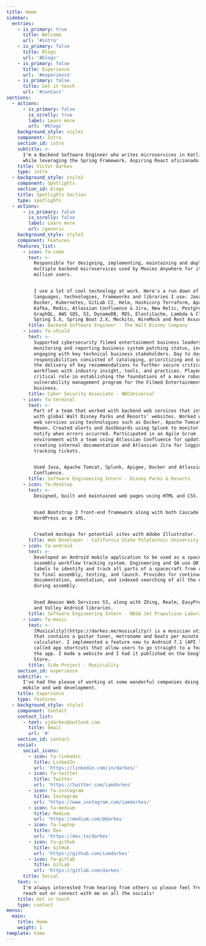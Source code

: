 ```yaml
---
title: Home
sidebar:
  entries:
    - is_primary: true
      title: Welcome
      url: '#intro'
    - is_primary: false
      title: Blogs
      url: '#blogs'
    - is_primary: false
      title: Experience
      url: '#experience'
    - is_primary: false
      title: Get in touch
      url: '#contact'
sections:
  - actions:
      - is_primary: false
        is_scrolly: true
        label: Learn more
        url: '#blogs'
    background_style: style1
    component: Intro
    section_id: intro
    subtitle: >-
      I'm a Backend Software Engineer who writes microservices in Kotlin & Java
      while leveraging the Spring Framework. Aspiring React aficionado.
    title: Victor Darkes
    type: intro
  - background_style: style2
    component: Spotlights
    section_id: blogs
    title: Spotlights Section
    type: spotlights
  - actions:
      - is_primary: false
        is_scrolly: false
        label: Learn more
        url: /generic
    background_style: style3
    component: Features
    features_list:
      - icon: fa-code
        text: >-
          Responsible for designing, implementing, maintaining and deploying
          multiple backend microservices used by Movies Anywhere for it's 7
          million users. 


          I use a lot of cool technology at work. Here's a run down of of the
          languages, technologies, frameworks and libraries I use: Java, Kotlin,
          Docker, Kubernetes, GitLab CI, Helm, Hashicorp Terraform, Apache
          Kafka, Redis, Atlassian Confluence & Jira, New Relic, Postgres DB,
          GraphQL, AWS SQS, S3, DynamoDB, RDS, ElastiCache, Lambda & CloudWatch,
          Spring 5.X, Spring Boot 2.X, Mockito, WireMock and Rest Assured.
        title: Backend Software Engineer - The Walt Disney Company
      - icon: fa-shield
        text: >-
          Supported cybersecurity filmed entertainment business leaders in
          monitoring and reporting business system patching status, including
          engaging with key technical business stakeholders. Day to day
          responsibilities consisted of cataloging, prioritizing and supporting
          the delivery of key recommendations to further secure critical
          workflows with industry insight, tools, and practices. Played a
          critical role in establishing the foundations of a more robust
          vulnerability management program for the Filmed Entertainment
          business.
        title: Cyber Security Associate - NBCUniversal
      - icon: fa-terminal
        text: >-
          Part of a team that worked with backend web services that interacted
          with global Walt Disney Parks and Resorts' websites. Worked with Java
          web services using technologies such as Docker, Apache Tomcat, and
          Maven. Created alerts and dashboards using Splunk to monitor and
          notify when errors occurred. Participated in an Agile Scrum
          environment with a team using Atlassian Confluence for updating and
          creating internal documentation and Atlassian Jira for logging and
          tracking tickets.


          Used Java, Apache Tomcat, Splunk, Apigee, Docker and Atlassian Jira &
          Confluence.
        title: Software Engineering Intern - Disney Parks & Resorts
      - icon: fa-desktop
        text: >-
          Designed, built and maintained web pages using HTML and CSS. 


          Used Bootstrap 3 front-end framework along with both Cascade and
          WordPress as a CMS. 


          Created mockups for potential sites with Adobe Illustrator.
        title: Web Developer - California State Polytechnic University-Pomona
      - icon: fa-android
        text: >-
          Developed an Android mobile application to be used as a spacecraft
          assembly workflow tracking system. Engineering and QA use QR coded
          labels to identify and track all parts of a spacecraft from receiving
          to final assembly, testing, and launch. Provides for continuous photo
          documentation, annotation, and indexed searching of all the events
          during assembly.


          Used Amazon Web Services S3, along with ZXing, Realm, EasyPrefs, Gson
          and Volley Android libraries.
        title: Software Engineering Intern - NASA Jet Propulsion Laboratory
      - icon: fa-music
        text: >-
          [Musicality](https://darkes.me/musicality/) is a musician utility app
          that contains a guitar tuner, metronome and beats per minute
          calculator. I implemented a feature new to Android 7.1 (API level 25)
          called app shortcuts that allow users to go straight to a feature in
          the app. I made a website and I had it published on the Google Play
          Store.
        title: Side Project - Musiciality
    section_id: experience
    subtitle: >-
      I've had the please of working at some wonderful companies doing backend,
      mobile and web development.
    title: Experience
    type: features
  - background_style: style1
    component: Contact
    contact_list:
      - text: vjdarkes@outlook.com
        title: Email
        url: '#'
    section_id: contact
    social:
      social_icons:
        - icon: fa-linkedin
          title: LinkedIn
          url: 'https://linkedin.com/in/darkes/'
        - icon: fa-twitter
          title: Twitter
          url: 'https://twitter.com/iamdarkes'
        - icon: fa-instagram
          title: Instagram
          url: 'https://www.instagram.com/iamdarkes/'
        - icon: fa-medium
          title: Medium
          url: 'https://medium.com/@darkes'
        - icon: fa-laptop
          title: Dev
          url: 'https://dev.to/darkes'
        - icon: fa-github
          title: GitHub
          url: 'https://github.com/iamdarkes'
        - icon: fa-gitlab
          title: GitLab
          url: 'https://gitlab.com/darkes'
      title: Social
    text: >-
      I'm always interested from hearing from others so please feel free to
      reach out or connect with me on all the socials!
    title: Get in touch
    type: contact
menus:
  main:
    title: Home
    weight: 1
template: home
---
```


